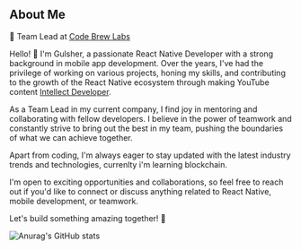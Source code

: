 ## About Me

💼 Team Lead at [Code Brew Labs](https://www.code-brew.com/)

Hello! 👋 I'm Gulsher, a passionate React Native Developer with a strong background in mobile app development. Over the years, I've had the privilege of working on various projects, honing my skills, and contributing to the growth of the React Native ecosystem through making YouTube content [Intellect Developer](https://www.youtube.com/channel/UCe4N2QmyaYQwPHQn82mZy3w).

As a Team Lead in my current company, I find joy in mentoring and collaborating with fellow developers. I believe in the power of teamwork and constantly strive to bring out the best in my team, pushing the boundaries of what we can achieve together.

Apart from coding, I'm always eager to stay updated with the latest industry trends and technologies, currenlty i'm learning blockchain.

I'm open to exciting opportunities and collaborations, so feel free to reach out if you'd like to connect or discuss anything related to React Native, mobile development, or teamwork.

Let's build something amazing together! 🚀

<!--
**gulsher7/gulsher7** is a ✨ _special_ ✨ repository because its `README.md` (this file) appears on your GitHub profile.

Here are some ideas to get you started:

- 🔭 I’m currently working on ...
- 🌱 I’m currently learning ...
- 👯 I’m looking to collaborate on ...
- 🤔 I’m looking for help with ...
- 💬 Ask me about ...
- 📫 How to reach me: ...
- 😄 Pronouns: ...
- ⚡ Fun fact: ...
-->

![Anurag's GitHub stats](https://github-readme-stats.vercel.app/api?username=gulsher7&show_icons=true&theme=tokyonight)
